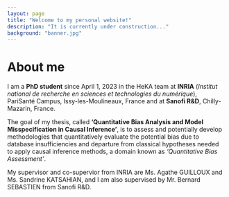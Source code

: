 ```yaml
---
layout: page
title: "Welcome to my personal website!"
description: "It is currently under construction..."
background: "banner.jpg"
---
```


# About me

I am a **PhD student** since April 1, 2023 in the HeKA team at **INRIA** (*Institut national de recherche en sciences et technologies du numérique*), PariSanté Campus, Issy-les-Moulineaux, France and at **Sanofi R&D**, Chilly-Mazarin, France.

The goal of my thesis, called **‘Quantitative Bias Analysis and Model Misspecification in Causal Inference’**, is to assess and potentially develop methodologies that quantitatively evaluate the potential bias due to database insufficiencies and departure from classical hypotheses needed to apply causal inference methods, a domain known as *‘Quantitative Bias Assessment’*.

My supervisor and co-supervior from INRIA are Ms. Agathe GUILLOUX and Ms. Sandrine KATSAHIAN, and I am also supervised by Mr. Bernard SEBASTIEN from Sanofi R&D.
